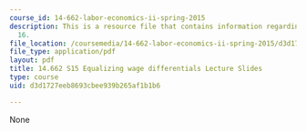 ```yaml
---
course_id: 14-662-labor-economics-ii-spring-2015
description: This is a resource file that contains information regarding lecture slide
  16.
file_location: /coursemedia/14-662-labor-economics-ii-spring-2015/d3d1727eeb8693cbee939b265af1b1b6_MIT14_662S15_lec_slides16.pdf
file_type: application/pdf
layout: pdf
title: 14.662 S15 Equalizing wage differentials Lecture Slides
type: course
uid: d3d1727eeb8693cbee939b265af1b1b6

---
```

None